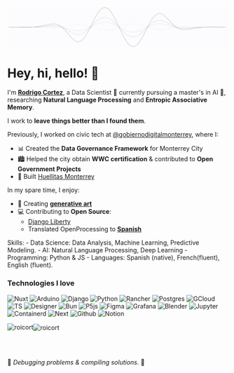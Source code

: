 [![GIF](https://raw.githubusercontent.com/roicort/roicort/master/wave.gif)](https://roicort.github.io)

# Hey, hi, hello! 👋  

I'm **[Rodrigo Cortez](https://roicort.github.io)**, a Data Scientist 🧪 currently pursuing a master's in AI 🤖, researching **Natural Language Processing** and **Entropic Associative Memory**.  

I work to **leave things better than I found them**. 

Previously, I worked on civic tech at [@gobiernodigitalmonterrey](https://github.com/gobiernodigitalmonterrey), where I:  
- 📊 Created the **Data Governance Framework** for Monterrey City  
- 🏙️ Helped the city obtain **WWC certification** & contributed to **Open Government Projects**  
- 🐶 Built [Huellitas Monterrey](https://huellitas.monterrey.gob.mx)  

In my spare time, I enjoy:  
- 🎨 Creating [**generative art**](https://unknowable.xyz)  
- 💻 Contributing to **Open Source**:  
  - [Django Liberty](https://github.com/nonzero-sum/django-liberty)
  - Translated OpenProcessing to [**Spanish**](https://github.com/msawired/OpenProcessing-i18n)
 
Skills:
	- Data Science: Data Analysis, Machine Learning, Predictive Modeling.
	- AI: Natural Language Processing, Deep Learning
	- Programming: Python & JS
	- Languages: Spanish (native), French(fluent), English (fluent).

<h3>Technologies I love</h3>

![Nuxt](https://img.shields.io/badge/Nuxt-00C58E?style=flat-square&logo=nuxt.js&logoColor=white)
![Arduino](https://img.shields.io/badge/Arduino-00979D?style=flat-square&logo=Arduino&logoColor=white)
![Django](https://img.shields.io/badge/Django-092E20?style=flat-square&logo=django&logoColor=white)
![Python](https://img.shields.io/badge/Python-14354C?style=flat-square&logo=python&logoColor=white)
![Rancher](https://img.shields.io/badge/rancher-%230075A8.svg?style=flat-square&logo=rancher&logoColor=white)
![Postgres](https://img.shields.io/badge/PostgreSQL-316192?style=flat-square&logo=postgresql&logoColor=white)
![GCloud](https://img.shields.io/badge/Google_Cloud-4285F4?style=flat-square&logo=google-cloud&logoColor=white)
![TS](https://img.shields.io/badge/TypeScript-007ACC?style=flat-square&logo=typescript&logoColor=white)
![Designer](https://img.shields.io/badge/affinitydesginer-%231B72BE.svg?style=flat-square&logo=affinity-designer&logoColor=white)
![Bun](https://img.shields.io/badge/Bun-5D5986?style=flat-square&logo=bun&logoColor=white)
![P5js](https://img.shields.io/badge/p5.js-ED225D?style=flat-square&logo=p5dotjs&logoColor=white)
![Figma](https://img.shields.io/badge/figma-%23F24E1E.svg?style=flat-square&logo=figma&logoColor=white)
![Grafana](https://img.shields.io/badge/Grafana-%23F46800.svg?style=flat-square&logo=grafana&logoColor=white)
![Blender](https://img.shields.io/badge/blender-%23F5792A.svg?style=flat-square&logo=blender&logoColor=white)
![Jupyter](https://img.shields.io/badge/Jupyter-F37626?style=flat-square&logo=Jupyter&logoColor=white)
![Containerd](https://img.shields.io/badge/Containerd-4d4d4d?style=flat-square&logo=containerd&logoColor=white)
![Next](https://img.shields.io/badge/Next-000000?style=flat-square&logo=next.js&logoColor=white)
![Github](https://img.shields.io/badge/GitHub-181717?style=flat-square&logo=github&logoColor=white)
![Notion](https://img.shields.io/badge/Notion-000000?style=flat-square&logo=notion&logoColor=white)

<p><img align="left" src="https://github-readme-stats.vercel.app/api?username=roicort&show_icons=true&locale=en&theme=radical&layout=compact" alt="roicort" /></p>
<p><img align="center" src="https://github-readme-stats.vercel.app/api/top-langs?username=roicort&show_icons=true&locale=en&theme=radical&layout=compact" alt="roicort" /></p>

</br>
</br>

🚀 *Debugging problems & compiling solutions.* 🚀
